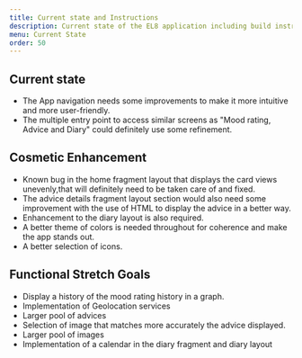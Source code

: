 ```yaml
---
title: Current state and Instructions
description: Current state of the EL8 application including build instructions, technical requirements and dependencies.
menu: Current State
order: 50
---
```


## Current state 

- The App navigation needs some improvements to make it more intuitive and more user-friendly.
- The multiple entry point to access similar screens as "Mood rating, Advice and Diary" could definitely use some refinement.
 

## Cosmetic Enhancement

- Known  bug in the home fragment layout that displays the card views unevenly,that will definitely need to be taken care of and fixed.
- The advice details fragment layout section would also need some improvement with the use of HTML to display the advice in a better way.
- Enhancement to the diary layout is also required.
- A better theme of colors is needed throughout for coherence and make the app stands out.
- A better selection of icons.
 

## Functional Stretch Goals

- Display a history of the mood rating history in a graph.
- Implementation of Geolocation services
- Larger pool of advices
- Selection of image that matches more accurately the advice displayed.
- Larger pool of images
- Implementation of a calendar in the diary fragment and diary layout
